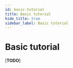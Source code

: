 ```yaml
---
id: basic-tutorial
title: Basic tutorial
hide_title: true
sidebar_label: Basic tutorial
---
```


# Basic tutorial

[**TODO**]
